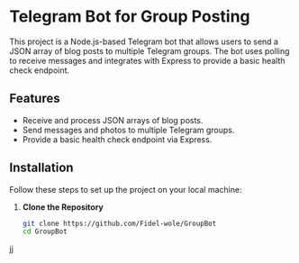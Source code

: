 # Telegram Bot for Group Posting

This project is a Node.js-based Telegram bot that allows users to send a JSON array of blog posts to multiple Telegram groups. The bot uses polling to receive messages and integrates with Express to provide a basic health check endpoint.

## Features

- Receive and process JSON arrays of blog posts.
- Send messages and photos to multiple Telegram groups.
- Provide a basic health check endpoint via Express.

## Installation

Follow these steps to set up the project on your local machine:

1. **Clone the Repository**

   ```bash
   git clone https://github.com/Fidel-wole/GroupBot
   cd GroupBot

jj
